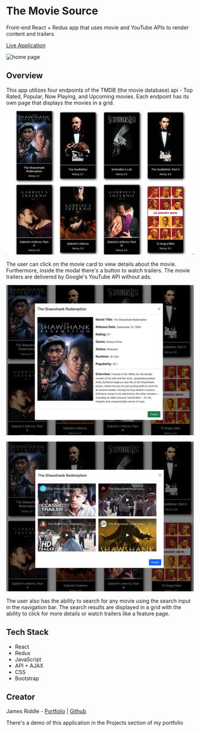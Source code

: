 # The Movie Source 
Front-end React + Redux app that uses movie and YouTube APIs to render content and trailers 

[Live Application](https://627d3b6370cc2a10c6a3551e--the-movie-source.netlify.app/search/the-matrix)

![home page](./public/images/home-page.png)

## Overview 
This app utilizes four endpoints of the TMDB (the movie database) api - Top Rated, Popular, Now Playing, and Upcoming movies. Each endpoint has its own page that displays the movies in a grid. 

![](./public/images/movie-grid.png)

The user can click on the movie card to view details about the movie. Furthermore, inside the modal there's a button to watch trailers. The movie trailers are delivered by Google's YouTube API without ads. 

![](./public/images/movie-details.png)

![](./public/images/movie-trailers.png)

The user also has the ability to search for any movie using the search input in the navigation bar. The search results are displayed in a grid with the ability to click for more details or watch trailers like a feature page.

## Tech Stack 
- React
- Redux
- JavaScript
- API + AJAX
- CSS
- Bootstrap

## Creator
James Riddle - [Portfolio](https://jamescr757.github.io/Portfolio/) | [Github](https://github.com/jamescr757)

There's a demo of this application in the Projects section of my portfolio